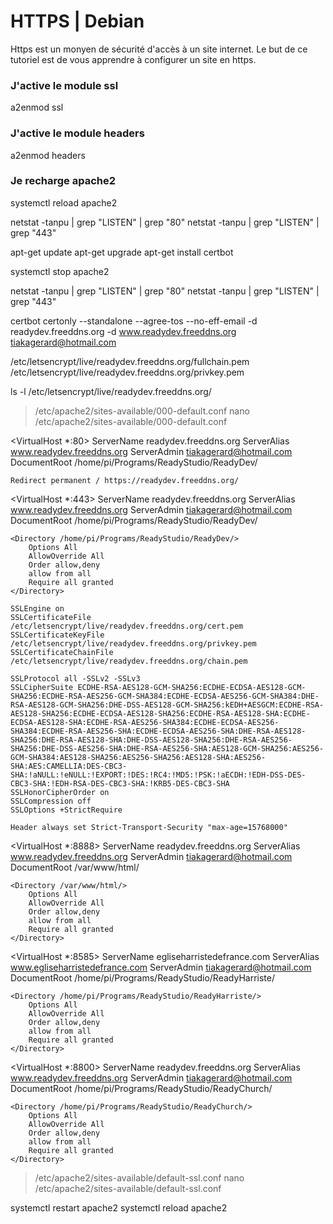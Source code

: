# HTTPS | Debian
Https est un monyen de sécurité d'accès à un site internet.
Le but de ce tutoriel est de vous apprendre à configurer un site en https.

### J'active le module ssl
a2enmod ssl

### J'active le module headers
a2enmod headers

### Je recharge apache2
systemctl reload apache2

netstat -tanpu | grep "LISTEN" | grep "80"
netstat -tanpu | grep "LISTEN" | grep "443"

apt-get update
apt-get upgrade
apt-get install certbot

systemctl stop apache2

netstat -tanpu | grep "LISTEN" | grep "80"
netstat -tanpu | grep "LISTEN" | grep "443"

certbot certonly --standalone --agree-tos --no-eff-email -d readydev.freeddns.org -d www.readydev.freeddns.org
tiakagerard@hotmail.com

/etc/letsencrypt/live/readydev.freeddns.org/fullchain.pem
/etc/letsencrypt/live/readydev.freeddns.org/privkey.pem

ls -l /etc/letsencrypt/live/readydev.freeddns.org/

> /etc/apache2/sites-available/000-default.conf
nano /etc/apache2/sites-available/000-default.conf

<VirtualHost *:80>
    ServerName readydev.freeddns.org
    ServerAlias www.readydev.freeddns.org 
    ServerAdmin tiakagerard@hotmail.com
    DocumentRoot /home/pi/Programs/ReadyStudio/ReadyDev/
    
    Redirect permanent / https://readydev.freeddns.org/
</VirtualHost>

<VirtualHost *:443>
    ServerName readydev.freeddns.org
    ServerAlias www.readydev.freeddns.org 
    ServerAdmin tiakagerard@hotmail.com
    DocumentRoot /home/pi/Programs/ReadyStudio/ReadyDev/

    <Directory /home/pi/Programs/ReadyStudio/ReadyDev/>
        Options All
        AllowOverride All
        Order allow,deny
        allow from all
        Require all granted
    </Directory>
    
    SSLEngine on
    SSLCertificateFile  /etc/letsencrypt/live/readydev.freeddns.org/cert.pem
    SSLCertificateKeyFile   /etc/letsencrypt/live/readydev.freeddns.org/privkey.pem
    SSLCertificateChainFile  /etc/letsencrypt/live/readydev.freeddns.org/chain.pem
    
    SSLProtocol all -SSLv2 -SSLv3
    SSLCipherSuite ECDHE-RSA-AES128-GCM-SHA256:ECDHE-ECDSA-AES128-GCM-SHA256:ECDHE-RSA-AES256-GCM-SHA384:ECDHE-ECDSA-AES256-GCM-SHA384:DHE-RSA-AES128-GCM-SHA256:DHE-DSS-AES128-GCM-SHA256:kEDH+AESGCM:ECDHE-RSA-AES128-SHA256:ECDHE-ECDSA-AES128-SHA256:ECDHE-RSA-AES128-SHA:ECDHE-ECDSA-AES128-SHA:ECDHE-RSA-AES256-SHA384:ECDHE-ECDSA-AES256-SHA384:ECDHE-RSA-AES256-SHA:ECDHE-ECDSA-AES256-SHA:DHE-RSA-AES128-SHA256:DHE-RSA-AES128-SHA:DHE-DSS-AES128-SHA256:DHE-RSA-AES256-SHA256:DHE-DSS-AES256-SHA:DHE-RSA-AES256-SHA:AES128-GCM-SHA256:AES256-GCM-SHA384:AES128-SHA256:AES256-SHA256:AES128-SHA:AES256-SHA:AES:CAMELLIA:DES-CBC3-SHA:!aNULL:!eNULL:!EXPORT:!DES:!RC4:!MD5:!PSK:!aECDH:!EDH-DSS-DES-CBC3-SHA:!EDH-RSA-DES-CBC3-SHA:!KRB5-DES-CBC3-SHA
    SSLHonorCipherOrder on
    SSLCompression off
    SSLOptions +StrictRequire
    
    Header always set Strict-Transport-Security "max-age=15768000"
</VirtualHost>

<VirtualHost *:8888>
    ServerName readydev.freeddns.org
    ServerAlias www.readydev.freeddns.org 
    ServerAdmin tiakagerard@hotmail.com
    DocumentRoot /var/www/html/

    <Directory /var/www/html/>
        Options All
        AllowOverride All
        Order allow,deny
        allow from all
        Require all granted
    </Directory>
</VirtualHost>

<VirtualHost *:8585>
    ServerName egliseharristedefrance.com
    ServerAlias www.egliseharristedefrance.com
    ServerAdmin tiakagerard@hotmail.com
    DocumentRoot /home/pi/Programs/ReadyStudio/ReadyHarriste/

    <Directory /home/pi/Programs/ReadyStudio/ReadyHarriste/>
        Options All
        AllowOverride All
        Order allow,deny
        allow from all
        Require all granted
    </Directory>
</VirtualHost>

<VirtualHost *:8800>
    ServerName readydev.freeddns.org
    ServerAlias www.readydev.freeddns.org 
    ServerAdmin tiakagerard@hotmail.com
    DocumentRoot /home/pi/Programs/ReadyStudio/ReadyChurch/

    <Directory /home/pi/Programs/ReadyStudio/ReadyChurch/>
        Options All
        AllowOverride All
        Order allow,deny
        allow from all
        Require all granted
    </Directory>
</VirtualHost>

> /etc/apache2/sites-available/default-ssl.conf
nano /etc/apache2/sites-available/default-ssl.conf

systemctl restart apache2
systemctl reload apache2
